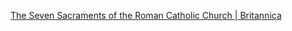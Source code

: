 
[The Seven Sacraments of the Roman Catholic Church | Britannica](https://www.britannica.com/list/the-seven-sacraments-of-the-roman-catholic-church)
